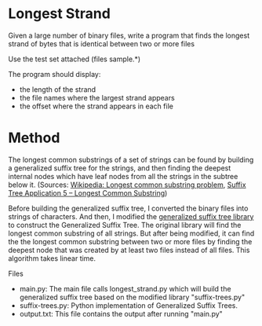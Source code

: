 # Longest Strand
Given a large number of binary files, write a program that finds the
longest strand of bytes that is identical between two or more files

Use the test set attached (files sample.*)

The program should display:
- the length of the strand
- the file names where the largest strand appears
- the offset where the strand appears in each file

# Method
The longest common substrings of a set of strings can be found by building a generalized suffix tree for the strings, and then finding the deepest internal nodes which have leaf nodes from all the strings in the subtree below it. (Sources: [Wikipedia: Longest common substring problem](https://en.wikipedia.org/wiki/Longest_common_substring_problem), [Suffix Tree Application 5 – Longest Common Substring](https://www.geeksforgeeks.org/suffix-tree-application-5-longest-common-substring-2/))

Before building the generalized suffix tree, I converted the binary files into strings of characters. And then, I modified the [generalized suffix tree library](https://github.com/ptrus/suffix-trees) to construct the Generalized Suffix Tree. The original library will find the longest common substring of all strings. But after being modified, it can find the the longest common substring between two or more files by finding the deepest node that was created by at least two files instead of all files. This algorithm takes linear time.

Files
- main.py: The main file calls longest_strand.py which will build the generalized suffix tree based on the modified library "suffix-trees.py"
- suffix-trees.py: Python implementation of Generalized Suffix Trees.
- output.txt: This file contains the output after running "main.py"
